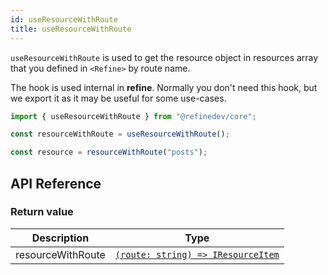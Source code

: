 ```yaml
---
id: useResourceWithRoute
title: useResourceWithRoute
---
```


`useResourceWithRoute` is used to get the resource object in resources array that you defined in `<Refine>` by route name.

The hook is used internal in **refine**. Normally you don't need this hook, but we export it as it may be useful for some use-cases.

```ts
import { useResourceWithRoute } from "@refinedev/core";

const resourceWithRoute = useResourceWithRoute();

const resource = resourceWithRoute("posts");
```

## API Reference

### Return value

| Description       | Type                                                                                      |
| ----------------- | ----------------------------------------------------------------------------------------- |
| resourceWithRoute | [`(route: string) => IResourceItem`](/api-reference/core/interfaces.md#resourceitemprops) |
